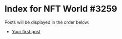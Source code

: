 # Index for NFT World #3259
Posts will be displayed in the order below:

- [Your first post](./001-first.md)

